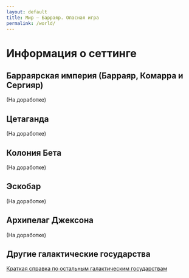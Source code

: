```yaml
---
layout: default
title: Мир — Барраяр. Опасная игра
permalink: /world/
---
```


# Информация о сеттинге

## Барраярская империя (Барраяр, Комарра и Сергияр)

(На доработке)

## Цетаганда

(На доработке)

## Колония Бета

(На доработке)

## Эскобар

(На доработке)

## Архипелаг Джексона

(На доработке)

## Другие галактические государства

[Краткая справка по остальным галактическим государствам](/world/others)
